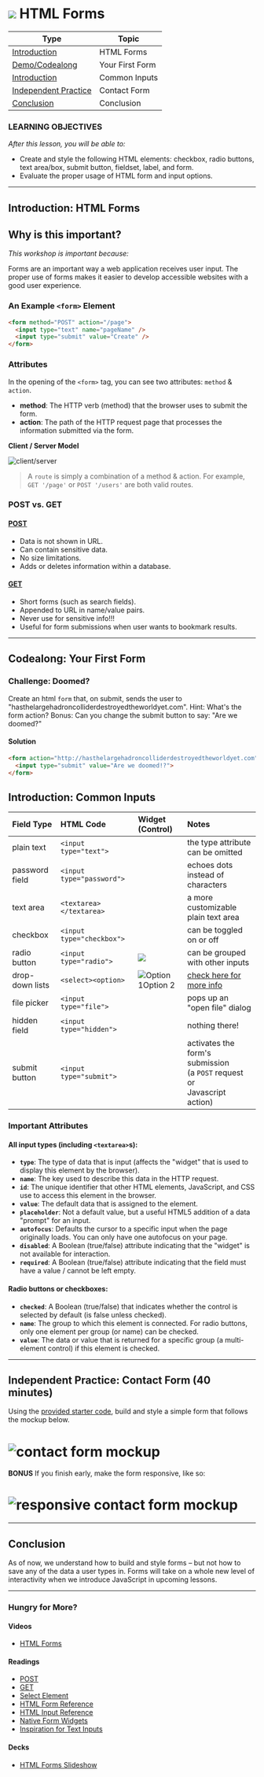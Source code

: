 # ![](https://ga-dash.s3.amazonaws.com/production/assets/logo-9f88ae6c9c3871690e33280fcf557f33.png) HTML Forms 

| Type | Topic |
| --- | --- |
| [Introduction](#introduction) | HTML Forms |
| [Demo/Codealong](#demo) | Your First Form |
| [Introduction](#intro-common-inputs) | Common Inputs |
| [Independent Practice](#ind-practice) | Contact Form |
| [Conclusion](#conclusion) | Conclusion|

### LEARNING OBJECTIVES
*After this lesson, you will be able to:*

- Create and style the following HTML elements: checkbox, radio buttons, text area/box, submit button, fieldset, label, and form.
- Evaluate the proper usage of HTML form and input options.

***

<a name="introduction"></a>
## Introduction: HTML Forms 

## Why is this important?
*This workshop is important because:*

Forms are an important way a web application receives user input. The proper use of forms makes it easier to develop accessible websites with a good user experience.

### An Example `<form>` Element

```html
<form method="POST" action="/page">
  <input type="text" name="pageName" />
  <input type="submit" value="Create" />
</form>
```

### Attributes

In the opening of the `<form>` tag, you can see two attributes: `method` & `action`.

- **method**: The HTTP verb (method) that the browser uses to submit the form.
- **action**: The path of the HTTP request page that processes the information submitted via the form.

**Client / Server Model**

![client/server](assets/clientserver.png)

>A `route` is simply a combination of a method & action. For example, `GET '/page'` or `POST '/users'` are both valid routes.

### POST vs. GET
#### [POST](http://www.w3.org/Protocols/rfc2616/rfc2616-sec9.html#sec9.5)
- Data is not shown in URL.
- Can contain sensitive data.
- No size limitations.
- Adds or deletes information within a database.


#### [GET](http://www.w3.org/Protocols/rfc2616/rfc2616-sec9.html#sec9.3)
- Short forms (such as search fields).
- Appended to URL in name/value pairs.
- Never use for sensitive info!!!
- Useful for form submissions when user wants to bookmark results.
***

<a name="demo"></a>
## Codealong: Your First Form 
<!--Is this something that the instructor is leading the student through?  -->
### Challenge: Doomed?

Create an html `form` that, on submit, sends the user to "hasthelargehadroncolliderdestroyedtheworldyet.com". Hint: What's the form action? Bonus: Can you change the submit button to say: "Are we doomed?"

#### Solution

```html
<form action="http://hasthelargehadroncolliderdestroyedtheworldyet.com" method="GET">
  <input type="submit" value="Are we doomed!?">
</form>
```

<a name="intro-common-inputs"></a>
## Introduction: Common Inputs 

| Field Type | HTML Code | Widget (Control) | Notes |
|:-- |:-- |:-- |:-- |
| plain text | `<input type="text">` | ![<input type="text">][text] | the type attribute can be omitted |
| password field | `<input type="password">` | ![<input type="password">][text] | echoes dots instead of characters |
| text area | `<textarea></textarea>` | ![<textarea></textarea>][area] | a more customizable plain text area |
| checkbox | `<input type="checkbox">` | ![<input type="checkbox">][check] | can be toggled on or off |
| radio button | `<input type="radio">` | ![<input type="radio" name="group"> <input type="radio" name="group">][radio] | can be grouped with other inputs |
| drop-down lists | `<select><option>` | ![<select><option>Option 1</option><option>Option 2</option></select>][select] | [check here for more info](https://developer.mozilla.org/en-US/docs/Web/HTML/Element/select) |
| file picker | `<input type="file">` | ![<input type="file">][file] | pops up an "open file" dialog |
| hidden field | `<input type="hidden">` |  | nothing there!
| submit button | `<input type="submit">` | ![<input type="submit">][submit] | activates the form's submission <br/>(a `POST` request or <br/>Javascript action) |

<!-- Images -->
[text]:   assets/text.png
[area]:   assets/textarea.png
[check]:  assets/checkbox.png
[radio]:  assets/radio.png
[select]: assets/option.png
[file]:   assets/file.png
[submit]: assets/submit.png

### Important Attributes

#### All input types (including `<textarea>`s):

- **`type`**: The type of data that is input (affects the "widget" that is used to display this
  element by the browser).
- **`name`**: The key used to describe this data in the HTTP request.
- **`id`**: The unique identifier that other HTML elements, JavaScript, and CSS use to access this
  element in the browser.
- **`value`**: The default data that is assigned to the element.
- **`placeholder`**: Not a default value, but a useful HTML5 addition of a data "prompt" for an input.
- **`autofocus`**: Defaults the cursor to a specific input when the page originally loads. You can only have one autofocus on your page.
- **`disabled`**: A Boolean (true/false) attribute indicating that the "widget" is not available for interaction.
- **`required`**: A Boolean (true/false) attribute indicating that the field must have a value / cannot be left empty.

#### Radio buttons or checkboxes:
- **`checked`**: A Boolean (true/false) that indicates whether the control is selected by default (is false unless checked).
- **`name`**: The group to which this element is connected. For radio buttons, only one element per group (or name) can be checked.
- **`value`**: The data or value that is returned for a specific group (a multi-element control) if this element is checked.

***

<a name="ind-practice"></a>
## Independent Practice: Contact Form (40 minutes)
Using the [provided starter code](contact_form/starter-code), build and style a simple form that follows the mockup below.

# ![contact form mockup](assets/contact_form.png)

**BONUS**
If you finish early, make the form responsive, like so:
# ![responsive contact form mockup](assets/contact_form_responsive.png)

***

<a name="conclusion"></a>
## Conclusion
As of now, we understand how to build and style forms – but not how to save any of the data a user types in. Forms will take on a whole new level of interactivity when we introduce JavaScript in upcoming lessons.

***

### Hungry for More?
#### Videos
- [HTML Forms](https://www.youtube.com/watch?v=-5tH2qnTnH0&index=16&list=PLdnONIhPScST0Vy4LrIZiYKpFNoxgyH7J)

#### Readings
- [POST](http://www.w3.org/Protocols/rfc2616/rfc2616-sec9.html#sec9.5)
- [GET](http://www.w3.org/Protocols/rfc2616/rfc2616-sec9.html#sec9.3)
- [Select Element](https://developer.mozilla.org/en-US/docs/Web/HTML/Element/select)
- [HTML Form Reference](https://developer.mozilla.org/en-US/docs/Web/Guide/HTML/Forms)
- [HTML Input Reference](https://developer.mozilla.org/en-US/docs/Web/HTML/Element/input)
- [Native Form Widgets](https://developer.mozilla.org/en-US/docs/Web/Guide/HTML/Forms/The_native_form_widgets)
- [Inspiration for Text Inputs](http://tympanus.net/codrops/2015/01/08/inspiration-text-input-effects/)

#### Decks
- [HTML Forms Slideshow](assets/forms.pdf)
